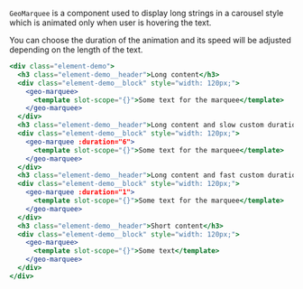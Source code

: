 `GeoMarquee` is a component used to display long strings in a carousel style
which is animated only when user is hovering the text.

You can choose the duration of the animation and its speed will be adjusted
depending on the length of the text.

```jsx
<div class="element-demo">
  <h3 class="element-demo__header">Long content</h3>
  <div class="element-demo__block" style="width: 120px;">
    <geo-marquee>
      <template slot-scope="{}">Some text for the marquee</template>
    </geo-marquee>
  </div>
  <h3 class="element-demo__header">Long content and slow custom duration</h3>
  <div class="element-demo__block" style="width: 120px;">
    <geo-marquee :duration="6">
      <template slot-scope="{}">Some text for the marquee</template>
    </geo-marquee>
  </div>
  <h3 class="element-demo__header">Long content and fast custom duration</h3>
  <div class="element-demo__block" style="width: 120px;">
    <geo-marquee :duration="1">
      <template slot-scope="{}">Some text for the marquee</template>
    </geo-marquee>
  </div>
  <h3 class="element-demo__header">Short content</h3>
  <div class="element-demo__block" style="width: 120px;">
    <geo-marquee>
      <template slot-scope="{}">Some text</template>
    </geo-marquee>
  </div>
</div>
```